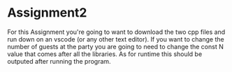 # Assignment2

For this Assignment you're going to want to download the two cpp files and run down on an vscode (or any other text editor). If you want to change the number of guests at the party you are going to need to change the const N value that comes after all the libraries. As for runtime this should be outputed after running the program.
